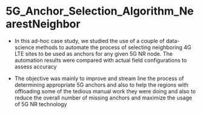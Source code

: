 # 5G_Anchor_Selection_Algorithm_NearestNeighbor

* In this ad-hoc case study, we studied the use of a couple of data-science methods to automate the process of selecting neighboring 4G LTE sites to be used as anchors for any given 5G NR node. The automation results were compared with actual field configurations to assess accuracy  

* The objective was mainly to improve and stream line the process of determining appropriate 5G anchors and also to help the regions with offloading some of the tedious manual work they were doing and also to reduce the overall number of missing anchors and maximize the usage of 5G NR technology  

